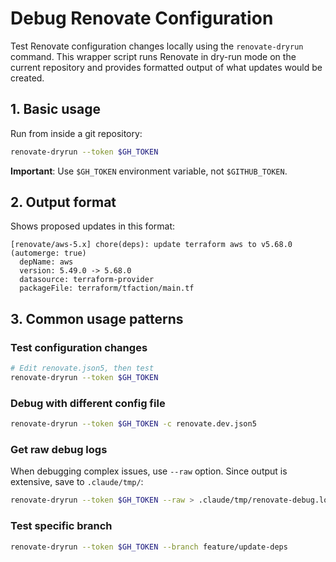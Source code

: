 # Debug Renovate Configuration

Test Renovate configuration changes locally using the `renovate-dryrun` command. This wrapper script runs Renovate in dry-run mode on the current repository and provides formatted output of what updates would be created.

## 1. Basic usage

Run from inside a git repository:

```bash
renovate-dryrun --token $GH_TOKEN
```

**Important**: Use `$GH_TOKEN` environment variable, not `$GITHUB_TOKEN`.

## 2. Output format

Shows proposed updates in this format:
```
[renovate/aws-5.x] chore(deps): update terraform aws to v5.68.0 (automerge: true)
  depName: aws
  version: 5.49.0 -> 5.68.0
  datasource: terraform-provider
  packageFile: terraform/tfaction/main.tf
```

## 3. Common usage patterns

### Test configuration changes
```bash
# Edit renovate.json5, then test
renovate-dryrun --token $GH_TOKEN
```

### Debug with different config file
```bash
renovate-dryrun --token $GH_TOKEN -c renovate.dev.json5
```

### Get raw debug logs
When debugging complex issues, use `--raw` option. Since output is extensive, save to `.claude/tmp/`:
```bash
renovate-dryrun --token $GH_TOKEN --raw > .claude/tmp/renovate-debug.log
```

### Test specific branch
```bash
renovate-dryrun --token $GH_TOKEN --branch feature/update-deps
```
